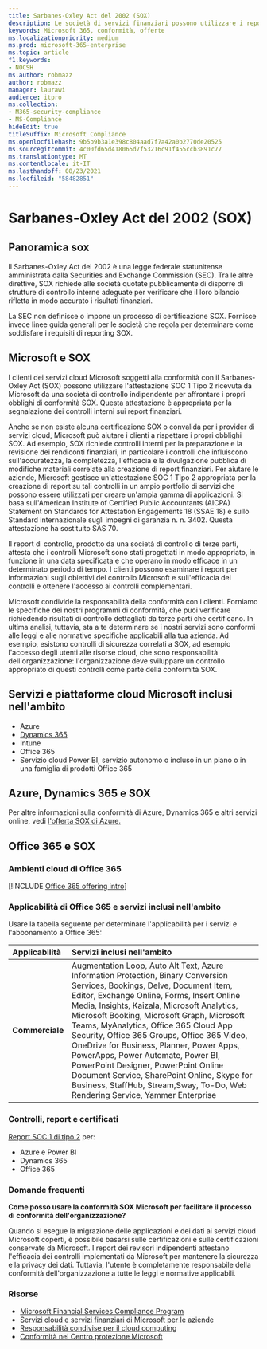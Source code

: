 ```yaml
---
title: Sarbanes-Oxley Act del 2002 (SOX)
description: Le società di servizi finanziari possono utilizzare i report di conformità Microsoft per affrontare la loro conformità con il Sarbanes-Oxley Act.
keywords: Microsoft 365, conformità, offerte
ms.localizationpriority: medium
ms.prod: microsoft-365-enterprise
ms.topic: article
f1.keywords:
- NOCSH
ms.author: robmazz
author: robmazz
manager: laurawi
audience: itpro
ms.collection:
- M365-security-compliance
- MS-Compliance
hideEdit: true
titleSuffix: Microsoft Compliance
ms.openlocfilehash: 9b5b9b3a1e398c804aad7f7a42a0b2770de20525
ms.sourcegitcommit: 4c00fd65d418065d7f53216c91f455ccb3891c77
ms.translationtype: MT
ms.contentlocale: it-IT
ms.lasthandoff: 08/23/2021
ms.locfileid: "58482851"
---
```

# <a name="sarbanes-oxley-act-of-2002-sox"></a>Sarbanes-Oxley Act del 2002 (SOX)

## <a name="sox-overview"></a>Panoramica sox

Il Sarbanes-Oxley Act del 2002 è una legge federale statunitense amministrata dalla Securities and Exchange Commission (SEC). Tra le altre direttive, SOX richiede alle società quotate pubblicamente di disporre di strutture di controllo interne adeguate per verificare che il loro bilancio rifletta in modo accurato i risultati finanziari.

La SEC non definisce o impone un processo di certificazione SOX. Fornisce invece linee guida generali per le società che regola per determinare come soddisfare i requisiti di reporting SOX.

## <a name="microsoft-and-sox"></a>Microsoft e SOX

I clienti dei servizi cloud Microsoft soggetti alla conformità con il Sarbanes-Oxley Act (SOX) possono utilizzare l'attestazione SOC 1 Tipo 2 ricevuta da Microsoft da una società di controllo indipendente per affrontare i propri obblighi di conformità SOX. Questa attestazione è appropriata per la segnalazione dei controlli interni sui report finanziari.

Anche se non esiste alcuna certificazione SOX o convalida per i provider di servizi cloud, Microsoft può aiutare i clienti a rispettare i propri obblighi SOX. Ad esempio, SOX richiede controlli interni per la preparazione e la revisione dei rendiconti finanziari, in particolare i controlli che influiscono sull'accuratezza, la completezza, l'efficacia e la divulgazione pubblica di modifiche materiali correlate alla creazione di report finanziari. Per aiutare le aziende, Microsoft gestisce un'attestazione SOC 1 Tipo 2 appropriata per la creazione di report su tali controlli in un ampio portfolio di servizi che possono essere utilizzati per creare un'ampia gamma di applicazioni. Si basa sull'American Institute of Certified Public Accountants (AICPA) Statement on Standards for Attestation Engagements 18 (SSAE 18) e sullo Standard internazionale sugli impegni di garanzia n. n. 3402. Questa attestazione ha sostituito SAS 70.

Il report di controllo, prodotto da una società di controllo di terze parti, attesta che i controlli Microsoft sono stati progettati in modo appropriato, in funzione in una data specificata e che operano in modo efficace in un determinato periodo di tempo. I clienti possono esaminare i report per informazioni sugli obiettivi del controllo Microsoft e sull'efficacia dei controlli e ottenere l'accesso ai controlli complementari.

Microsoft condivide la responsabilità della conformità con i clienti. Forniamo le specifiche dei nostri programmi di conformità, che puoi verificare richiedendo risultati di controllo dettagliati da terze parti che certificano. In ultima analisi, tuttavia, sta a te determinare se i nostri servizi sono conformi alle leggi e alle normative specifiche applicabili alla tua azienda. Ad esempio, esistono controlli di sicurezza correlati a SOX, ad esempio l'accesso degli utenti alle risorse cloud, che sono responsabilità dell'organizzazione: l'organizzazione deve sviluppare un controllo appropriato di questi controlli come parte della conformità SOX.

## <a name="microsoft-in-scope-cloud-platforms--services"></a>Servizi e piattaforme cloud Microsoft inclusi nell'ambito

- Azure
- [Dynamics 365](https://aka.ms/d365-compliance-list)
- Intune
- Office 365
- Servizio cloud Power BI, servizio autonomo o incluso in un piano o in una famiglia di prodotti Office 365

## <a name="azure-dynamics-365-and-sox"></a>Azure, Dynamics 365 e SOX

Per altre informazioni sulla conformità di Azure, Dynamics 365 e altri servizi online, vedi [l'offerta SOX di Azure.](/azure/compliance/offerings/offering-sox-us)

## <a name="office-365-and-sox"></a>Office 365 e SOX

### <a name="office-365-cloud-environments"></a>Ambienti cloud di Office 365

[!INCLUDE [Office 365 offering intro](../includes/o365-offering-introduction.md)]

### <a name="office-365-applicability-and-in-scope-services"></a>Applicabilità di Office 365 e servizi inclusi nell'ambito

Usare la tabella seguente per determinare l'applicabilità per i servizi e l'abbonamento a Office 365:

| **Applicabilità** | **Servizi inclusi nell'ambito** |
|:------------------|:----------------------|
| **Commerciale** | Augmentation Loop, Auto Alt Text, Azure Information Protection, Binary Conversion Services, Bookings, Delve, Document Item, Editor, Exchange Online, Forms, Insert Online Media, Insights, Kaizala, Microsoft Analytics, Microsoft Booking, Microsoft Graph, Microsoft Teams, MyAnalytics, Office 365 Cloud App Security, Office 365 Groups, Office 365 Video, OneDrive for Business, Planner, Power Apps, PowerApps, Power Automate, Power BI, PowerPoint Designer, PowerPoint Online Document Service, SharePoint Online, Skype for Business, StaffHub, Stream,Sway, To-Do, Web Rendering Service, Yammer Enterprise  |

### <a name="audits-reports-and-certificates"></a>Controlli, report e certificati

[Report SOC 1 di tipo 2](offering-SOC.md) per:

- Azure e Power BI
- Dynamics 365
- Office 365

### <a name="frequently-asked-questions"></a>Domande frequenti

**Come posso usare la conformità SOX Microsoft per facilitare il processo di conformità dell'organizzazione?**

Quando si esegue la migrazione delle applicazioni e dei dati ai servizi cloud Microsoft coperti, è possibile basarsi sulle certificazioni e sulle certificazioni conservate da Microsoft. I report dei revisori indipendenti attestano l'efficacia dei controlli implementati da Microsoft per mantenere la sicurezza e la privacy dei dati. Tuttavia, l'utente è completamente responsabile della conformità dell'organizzazione a tutte le leggi e normative applicabili.

### <a name="resources"></a>Risorse

- [Microsoft Financial Services Compliance Program](https://www.microsoft.com/download/details.aspx?id=55332)
- [Servizi cloud e servizi finanziari di Microsoft per le aziende](https://www.microsoft.com/trustcenter/cloudservices/financialservices)
- [Responsabilità condivise per il cloud computing](https://aka.ms/sharedresponsibility)
- [Conformità nel Centro protezione Microsoft](https://www.microsoft.com/trust-center/compliance/compliance-overview)
